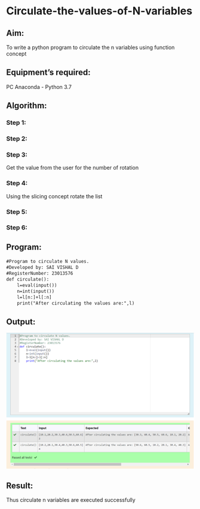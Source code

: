 # Circulate-the-values-of-N-variables
## Aim:
To write a python program to circulate the n variables using function concept
## Equipment’s required:
PC
Anaconda - Python 3.7
## Algorithm: 
### Step 1: 
### Step 2: 
### Step 3: 
Get the value from the user for the number of rotation
### Step 4: 
Using the slicing concept rotate the list

### Step 5: 
### Step 6: 
## Program:
``````
#Program to circulate N values.
#Developed by: SAI VISHAL D
#RegisterNumber: 23013576
def circulate():
    l=eval(input())
    n=int(input())
    l=l[n:]+l[:n]
    print("After circulating the values are:",l)

``````

## Output:

![Alt text](<Screenshot 2023-10-25 153045.png>)

## Result:
Thus circulate n variables are executed successfully
